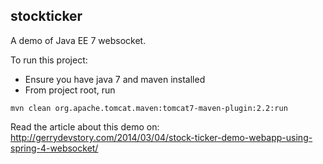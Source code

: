 stockticker
-----------

A demo of Java EE 7 websocket.

To run this project:

* Ensure you have java 7 and maven installed
* From project root, run
```
mvn clean org.apache.tomcat.maven:tomcat7-maven-plugin:2.2:run
```

Read the article about this demo on: http://gerrydevstory.com/2014/03/04/stock-ticker-demo-webapp-using-spring-4-websocket/